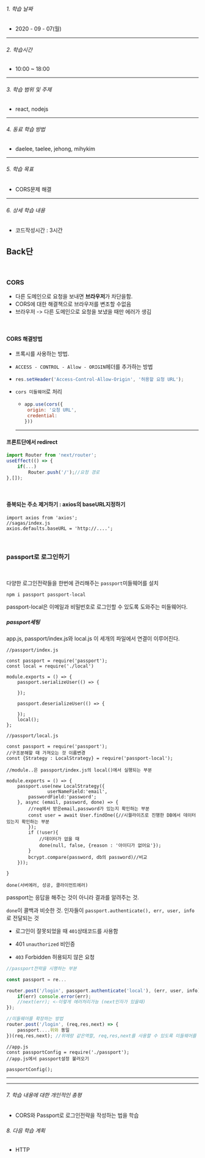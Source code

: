 

###### 1. 학습 날짜

- 2020 - 09 - 07(월)

---

###### 2. 학습시간

- 10:00 ~ 18:00

---

###### 3. 학습 범위 및 주제

- react, nodejs

---

###### 4. 동료 학습 방법 

- daelee, taelee, jehong, mihykim

---

###### 5. 학습 목표 

- CORS문제 해결

---

###### 6. 상세 학습 내용

- 코드작성시간 :  3시간

## Back단

<br>

### CORS

- 다른 도메인으로 요청을 보내면 **브라우저**가 차단을함.
- CORS에 대한 해결책으로 브라우저를 변조할 수없음
- 브라우저 -> 다른 도메인으로 요청을 보냈을 때만 에러가 생김

<br>

#### CORS 해결방법

- 프록시를 사용하는 방법.

- `ACCESS - CONTROL - Allow - ORIGIN`헤더를 추가하는 방법 

- ```javascript
  res.setHeader('Access-Control-Allow-Origin', '허용할 요청 URL');
  ```

- `cors 미들웨어`로 처리

  - ```javascript
    app.use(cors({
     origin: '요청 URL',
     credential:
    }))
    ```

    

  ---

#### 프론트단에서 redirect

```javascript
import Router from 'next/router';
useEffect(() => {
	if(...)
		Router.push('/');//요청 경로
},[]);
```

<br>

#### 중복되는 주소 제거하기 : axios의 baseURL지정하기

```react
import axios from 'axios';
//sagas/index.js
axios.defaults.baseURL = 'http://....';
```

 <br>

### passport로 로그인하기

<br>

다양한 로그인전략들을 한번에 관리해주는 `passport`미들웨어를 설치



`npm i passport passport-local`

passport-local은 이메일과 비밀번호로 로그인할 수 있도록 도와주는 미들웨어다.



##### passport세팅



app.js, passport/index.js와 local.js 이 세개의 파일에서 연결이 이루어진다.

```react
//passport/index.js

const passport = require('passport');
const local = require('./local')

module.exports = () => {
	passport.serializeUser(() => {
	
	});
	
	passport.deserializeUser(() => {
	
	});
	local();
};
```





```react
//passport/local.js

const passport = require('passport');
//구조분해할 때 가져오는 것 이름변경
const {Strategy : LocalStrategy} = require('passport-local');

//module..은 passport/index.js의 local()에서 실행되는 부분

module.exports = () => {
    passport.use(new LocalStrategy({
               userNameField:'email',
        passwordField:'password';
    }, async (email, password, done) => {
        //req에서 받은email,password가 있는지 확인하는 부분
        const user = await User.findOne({//시퀄라이즈로 진행한 DB에서 데이터 있는지 확인하는 부분
        });
        if (!user){
            //데이터가 없을 때
            done(null, false, {reason : '아이디가 없어요'});
        }
        bcrypt.compare(password, db의 password)//비교
    }));
    
}
```

`done(서버에러, 성공, 클라이언트에러)`

passport는 응답을 해주는 것이 아니라 결과를 알려주는 것.

`done`이 콜백과 비슷한 것. 인자들이 `passport.authenticate(), err, user, info`로 전달되는 것

- 로그인이 잘못되었을 때 `401`상태코드를 사용함

- 401 `unauthorized` 비인증
- `403` Forbidden 허용되지 않은 요청

```javascript
//passport전략을 시행하는 부분

const passport = re...

router.post('/login', passport.authenticate('local'), (err, user, info) =>{
    if(err) console.error(err);
    //next(err); <-이렇게 에러처리가능 (next인자가 있을때)
});

//미들웨어를 확장하는 방법
router.post('/login', (req,res,next) => {
    passport....위와 동일 
})(req,res,next); //위에랑 같은역할, req,res,next를 사용할 수 있도록 미들웨어를 확장한 것

```



```react
//app.js
const passportConfig = require('./passport');
//app.js에서 passport설정 불러오기

passportConfig();
```



---



---

###### 7. 학습 내용에 대한 개인적인 총평

- CORS와 Passport로 로그인전략을 작성하는 법을 학습

###### 8. 다음 학습 계획

- HTTP